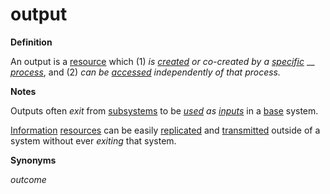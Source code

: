 # output

**Definition**

An output is a [resource](https://github.com/gcassel/Modular-Organization-Terminology/blob/master/terms/resource.md) which (1) _is_ [_created_](https://github.com/gcassel/Modular-Organization-Terminology/blob/master/terms/create.md) _or co-created by a_ [_specific_](https://github.com/gcassel/Modular-Organization-Terminology/blob/master/terms/specific.md) __ [_process_](https://github.com/gcassel/Modular-Organization-Terminology/blob/master/terms/process.md), and (2) _can be_ [_accessed_](https://github.com/gcassel/Modular-Organization-Terminology/blob/master/terms/access.md) _independently of that process._

**Notes**

Outputs often _exit_ from [subsystems](https://github.com/gcassel/Modular-Organization-Terminology/blob/master/terms/subsystem.md) to be [_used_](https://github.com/gcassel/Modular-Organization-Terminology/blob/master/terms/use.md) _as_ [_inputs_](https://github.com/gcassel/Modular-Organization-Terminology/blob/master/terms/input.md) in a [base](https://github.com/gcassel/Modular-Organization-Terminology/blob/master/terms/base.md) system.

[Information](https://github.com/gcassel/Modular-Organization-Terminology/blob/master/terms/information.md) [resources](https://github.com/gcassel/Modular-Organization-Terminology/blob/master/terms/resource.md) can be easily [replicated](https://github.com/gcassel/Modular-Organization-Terminology/blob/master/terms/replicate.md) and [transmitted](https://github.com/gcassel/Modular-Organization-Terminology/blob/master/terms/transmit.md) outside of a system without ever _exiting_ that system.

**Synonyms**

_outcome_
